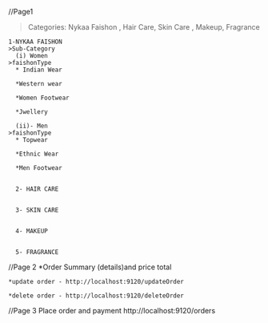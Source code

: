 
//Page1
 > Categories: Nykaa Faishon , Hair Care, Skin Care , Makeup, Fragrance

    1-NYKAA FAISHON
    >Sub-Category
      (i) Women
    >faishonType
      * Indian Wear
        
      *Western wear
      
      *Women Footwear
        
      *Jwellery
        
      (ii)- Men
    >faishonType
      * Topwear
       
      *Ethnic Wear
        
      *Men Footwear
        

      2- HAIR CARE
        

      3- SKIN CARE
        

      4- MAKEUP
        
            
      5- FRAGRANCE
          

  //Page 2
    *Order Summary (details)and price total

    *update order - http://localhost:9120/updateOrder

    *delete order - http://localhost:9120/deleteOrder

  //Page 3
    Place order and payment
    http://localhost:9120/orders
  

















